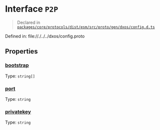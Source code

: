 # Interface `P2P`
> Declared in [`packages/core/protocols/dist/esm/src/proto/gen/dxos/config.d.ts`]()

Defined in:
   file://./../../dxos/config.proto
## Properties
### [bootstrap]()
Type: <code>string[]</code>



### [port]()
Type: <code>string</code>



### [privatekey]()
Type: <code>string</code>



    